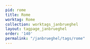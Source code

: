 ```yaml
---
pid: rome
title: Rome
worktag: Rome
collection: worktags_janbrueghel
layout: tagpage_janbrueghel
order: '140'
permalink: "/janbrueghel/tags/rome"
---
```

